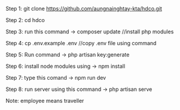 Step 1: git clone https://github.com/aungnainghtay-kta/hdco.git

Step 2: cd hdco

Step 3: run this command -> composer update //install php modules

Step 4: cp .env.example .env   //copy .env file using command

Step 5: Run command -> php artisan key:generate

Step 6: install node modules using -> npm install

Step 7: type this comand -> npm run dev

Step 8: run server using this command -> php artisan serve


Note: employee means traveller